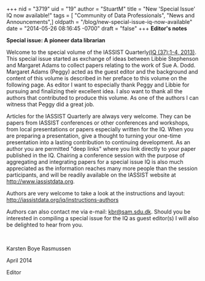 +++
nid = "3719"
uid = "19"
author = "StuartM"
title = "New 'Special Issue' IQ now available!"
tags = [ "Community of Data Professionals", "News and Announcements",]
oldpath = "/blog/new-special-issue-iq-now-available"
date = "2014-05-26 08:16:45 -0700"
draft = "false"
+++
**Editor's notes**

**Special issue: A pioneer data librarian**

Welcome to the special volume of the IASSIST Quarterly[(IQ (37):1-4,
2013)](http://www.iassistdata.org/iq/issue/37/1 " Spring)"). This
special issue started as exchange of ideas between Libbie Stephenson and
Margaret Adams to collect papers relating to the work of Sue A. Dodd.
Margaret Adams (Peggy) acted as the guest editor and the background and
content of this volume is described in her preface to this volume on the
following page. As editor I want to especially thank Peggy and Libbie
for pursuing and finalizing their excellent idea. I also want to thank
all the authors that contributed to produce this volume. As one of the
authors I can witness that Peggy did a great job.

Articles for the IASSIST Quarterly are always very welcome. They can be
papers from IASSIST conferences or other conferences and workshops, from
local presentations or papers especially written for the IQ. When you
are preparing a presentation, give a thought to turning your one-time
presentation into a lasting contribution to continuing development. As
an author you are permitted "deep links" where you link directly to your
paper published in the IQ. Chairing a conference session with the
purpose of aggregating and integrating papers for a special issue IQ is
also much appreciated as the information reaches many more people than
the session participants, and will be readily available on the IASSIST
website at <http://www.iassistdata.org>.

Authors are very welcome to take a look at the instructions and layout:\
http://iassistdata.org/iq/instructions-authors

Authors can also contact me via e-mail: <kbr@sam.sdu.dk>. Should you be
interested in compiling a special issue for the IQ as guest editor(s) I
will also be delighted to hear from you.

 

Karsten Boye Rasmussen

April 2014

Editor
